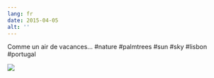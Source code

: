 ```yaml
---
lang: fr
date: 2015-04-05
alt: ''
---
```


Comme un air de vacances... #nature #palmtrees #sun #sky #lisbon #portugal

![](/photos/2015-04-05-1428249250.jpg)
